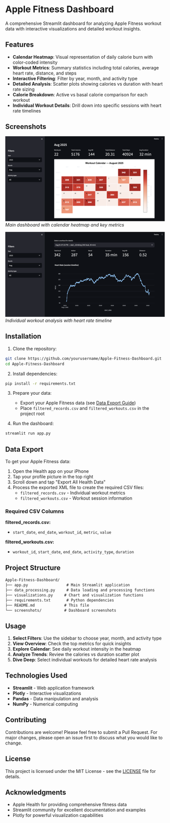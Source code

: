 # Apple Fitness Dashboard

A comprehensive Streamlit dashboard for analyzing Apple Fitness workout data with interactive visualizations and detailed workout insights.

## Features

- **Calendar Heatmap**: Visual representation of daily calorie burn with color-coded intensity
- **Workout Metrics**: Summary statistics including total calories, average heart rate, distance, and steps
- **Interactive Filtering**: Filter by year, month, and activity type
- **Detailed Analysis**: Scatter plots showing calories vs duration with heart rate sizing
- **Calorie Breakdown**: Active vs basal calorie comparison for each workout
- **Individual Workout Details**: Drill down into specific sessions with heart rate timelines

## Screenshots

![Dashboard Overview](screenshots/dashboard_overview.png)
*Main dashboard with calendar heatmap and key metrics*

![Workout Details](screenshots/workout_details.png)
*Individual workout analysis with heart rate timeline*

## Installation

1. Clone the repository:
```bash
git clone https://github.com/yourusername/Apple-Fitness-Dashboard.git
cd Apple-Fitness-Dashboard
```

2. Install dependencies:
```bash
pip install -r requirements.txt
```

3. Prepare your data:
   - Export your Apple Fitness data (see [Data Export Guide](#data-export))
   - Place `filtered_records.csv` and `filtered_workouts.csv` in the project root

4. Run the dashboard:
```bash
streamlit run app.py
```

## Data Export

To get your Apple Fitness data:

1. Open the Health app on your iPhone
2. Tap your profile picture in the top right
3. Scroll down and tap "Export All Health Data"
4. Process the exported XML file to create the required CSV files:
   - `filtered_records.csv` - Individual workout metrics
   - `filtered_workouts.csv` - Workout session information

### Required CSV Columns

**filtered_records.csv:**
- `start_date`, `end_date`, `workout_id`, `metric`, `value`

**filtered_workouts.csv:**
- `workout_id`, `start_date`, `end_date`, `activity_type`, `duration`

## Project Structure

```
Apple-Fitness-Dashboard/
├── app.py                 # Main Streamlit application
├── data_processing.py     # Data loading and processing functions
├── visualizations.py     # Chart and visualization functions
├── requirements.txt       # Python dependencies
├── README.md             # This file
└── screenshots/          # Dashboard screenshots
```

## Usage

1. **Select Filters**: Use the sidebar to choose year, month, and activity type
2. **View Overview**: Check the top metrics for quick insights
3. **Explore Calendar**: See daily workout intensity in the heatmap
4. **Analyze Trends**: Review the calories vs duration scatter plot
5. **Dive Deep**: Select individual workouts for detailed heart rate analysis

## Technologies Used

- **Streamlit** - Web application framework
- **Plotly** - Interactive visualizations
- **Pandas** - Data manipulation and analysis
- **NumPy** - Numerical computing

## Contributing

Contributions are welcome! Please feel free to submit a Pull Request. For major changes, please open an issue first to discuss what you would like to change.

## License

This project is licensed under the MIT License - see the [LICENSE](LICENSE) file for details.

## Acknowledgments

- Apple Health for providing comprehensive fitness data
- Streamlit community for excellent documentation and examples
- Plotly for powerful visualization capabilities
